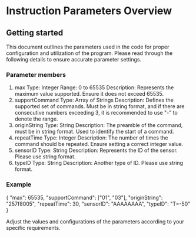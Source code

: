 # Instruction Parameters Overview

## Getting started

This document outlines the parameters used in the code for proper configuration and utilization of the program. Please read through the following details to ensure accurate parameter settings.

### Parameter members

1. max
Type: Integer
Range: 0 to 65535
Description: Represents the maximum value supported. Ensure it does not exceed 65535.
2. supportCommand
Type: Array of Strings
Description: Defines the supported set of commands. Must be in string format, and if there are consecutive numbers exceeding 3, it is recommended to use "-" to denote the range.
3. originString
Type: String
Description: The preamble of the command, must be in string format. Used to identify the start of a command.
4. repeatTime
Type: Integer
Description: The number of times the command should be repeated. Ensure setting a correct integer value.
5. sensorID
Type: String
Description: Represents the ID of the sensor. Please use string format.
6. typeID
Type: String
Description: Another type of ID. Please use string format.

### Example
{
  "max": 65535,
  "supportCommand": ["01", "03"],
  "originString": "257f8005",
  "repeatTime": 30,
  "sensorID": "AAAAAAAA",
  "typeID": "T=-50"
}

Adjust the values and configurations of the parameters according to your specific requirements.
